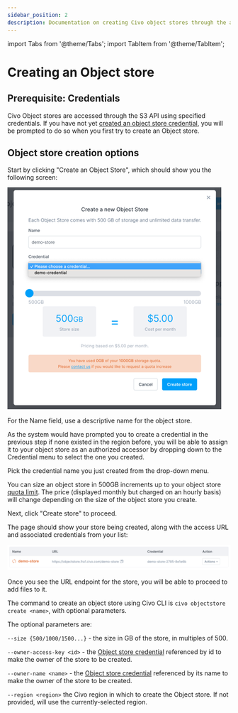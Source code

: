 ```yaml
---
sidebar_position: 2
description: Documentation on creating Civo object stores through the account dashboard and command line.
---
```


import Tabs from '@theme/Tabs';
import TabItem from '@theme/TabItem';

# Creating an Object store

## Prerequisite: Credentials

Civo Object stores are accessed through the S3 API using specified credentials. If you have not yet [created an object store credential](./object-store-credentials), you will be prompted to do so when you first try to create an Object store.

## Object store creation options

<Tabs groupId="create-objectstore">
<TabItem value="dashboard" label="Dashboard">

Start by clicking "Create an Object Store", which should show you the following screen:

![Object store creation options](./images/object-store-creation-options.png)

For the Name field, use a descriptive name for the object store.

As the system would have prompted you to create a credential in the previous step if none existed in the region before, you will be able to assign it to your object store as an authorized accessor by dropping down to the Credential menu to select the one you created.

Pick the credential name you just created from the drop-down menu.

You can size an object store in 500GB increments up to your object store [quota limit](../account/quota). The price (displayed monthly but charged on an hourly basis) will change depending on the size of the object store you create.

Next, click "Create store" to proceed.

The page should show your store being created, along with the access URL and associated credentials from your list:

![New object store being created](./images/objectstore-creating.png)

Once you see the URL endpoint for the store, you will be able to proceed to add files to it.

</TabItem>

<TabItem value="cli" label="Civo CLI">

The command to create an object store using Civo CLI is `civo objectstore create <name>`, with optional parameters.

The optional parameters are:

`--size {500/1000/1500...}` - the size in GB of the store, in multiples of 500.

`--owner-access-key <id>` - the [Object store credential](./object-store-credentials) referenced by id to make the owner of the store to be created.

`--owner-name <name>` - the [Object store credential](./object-store-credentials) referenced by its name to make the owner of the store to be created.

`--region <region>` the Civo region in which to create the Object store. If not provided, will use the currently-selected region.

</TabItem>
</Tabs>